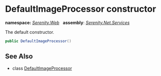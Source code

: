 # DefaultImageProcessor constructor
**namespace:** *[Serenity.Web](../../README.md#serenity.web-namespace)*   **assembly**: *[Serenity.Net.Services](../../README.md)*

The default constructor.

```csharp
public DefaultImageProcessor()
```

## See Also

* class [DefaultImageProcessor](../DefaultImageProcessor.md)